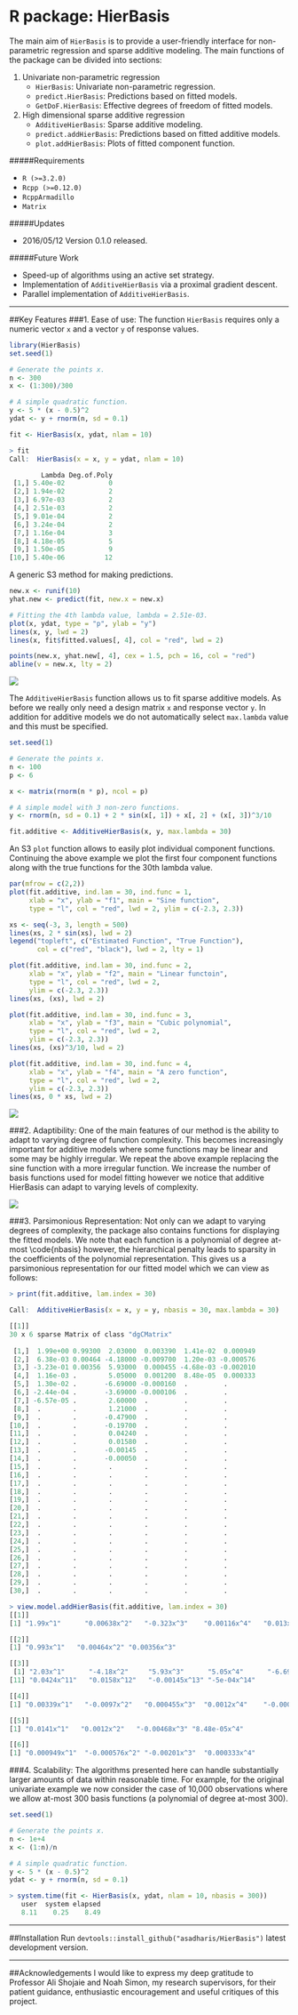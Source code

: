 # R package: HierBasis

The main aim of `HierBasis` is to provide a user-friendly interface for non-parametric regression and sparse additive modeling. The main functions of the package can be divided into sections:

1. Univariate non-parametric regression
      + `HierBasis`: Univariate non-parametric regression.
      + `predict.HierBasis`: Predictions based on fitted models.
      + `GetDoF.HierBasis`: Effective degrees of freedom of fitted models.
2. High dimensional sparse additive regression
      + `AdditiveHierBasis`: Sparse additive modeling.
      + `predict.addHierBasis`: Predictions based on fitted additive models.
      + `plot.addHierBasis`: Plots of fitted component function.

#####Requirements
- `R (>=3.2.0)`
- `Rcpp (>=0.12.0)`
- `RcppArmadillo`
- `Matrix`

#####Updates
- 2016/05/12 Version 0.1.0 released.

#####Future Work
- Speed-up of algorithms using an active set strategy.
- Implementation of `AdditiveHierBasis` via a proximal gradient descent.
- Parallel implementation of `AdditiveHierBasis`.


-------------------------------------------------------------------------

##Key Features
###1. Ease of use: 
The function `HierBasis` requires only a numeric vector `x` and a vector `y` of response values.

```R
library(HierBasis)
set.seed(1)

# Generate the points x.
n <- 300
x <- (1:300)/300

# A simple quadratic function.
y <- 5 * (x - 0.5)^2
ydat <- y + rnorm(n, sd = 0.1)

fit <- HierBasis(x, ydat, nlam = 10)

> fit
Call:  HierBasis(x = x, y = ydat, nlam = 10) 

        Lambda Deg.of.Poly
 [1,] 5.40e-02           0
 [2,] 1.94e-02           2
 [3,] 6.97e-03           2
 [4,] 2.51e-03           2
 [5,] 9.01e-04           2
 [6,] 3.24e-04           2
 [7,] 1.16e-04           3
 [8,] 4.18e-05           5
 [9,] 1.50e-05           9
[10,] 5.40e-06          12
```

A generic S3 method for making predictions.
```R
new.x <- runif(10)
yhat.new <- predict(fit, new.x = new.x)

# Fitting the 4th lambda value, lambda = 2.51e-03.
plot(x, ydat, type = "p", ylab = "y")
lines(x, y, lwd = 2)
lines(x, fit$fitted.values[, 4], col = "red", lwd = 2)

points(new.x, yhat.new[, 4], cex = 1.5, pch = 16, col = "red")
abline(v = new.x, lty = 2)
```

![](README-plot1.png)

The `AdditiveHierBasis` function allows us to fit sparse additive models. As before we really only need a design matrix `x` and response vector `y`. In addition for additive models we do not automatically select `max.lambda` value and this must be specified.

```R
set.seed(1)

# Generate the points x.
n <- 100
p <- 6

x <- matrix(rnorm(n * p), ncol = p)

# A simple model with 3 non-zero functions.
y <- rnorm(n, sd = 0.1) + 2 * sin(x[, 1]) + x[, 2] + (x[, 3])^3/10

fit.additive <- AdditiveHierBasis(x, y, max.lambda = 30)
```

An S3 `plot` function allows to easily plot individual component functions. Continuing the above example we plot the first four component functions along with the true functions for the 30th lambda value. 

```R
par(mfrow = c(2,2))
plot(fit.additive, ind.lam = 30, ind.func = 1,
     xlab = "x", ylab = "f1", main = "Sine function",
     type = "l", col = "red", lwd = 2, ylim = c(-2.3, 2.3))

xs <- seq(-3, 3, length = 500)
lines(xs, 2 * sin(xs), lwd = 2)
legend("topleft", c("Estimated Function", "True Function"),
       col = c("red", "black"), lwd = 2, lty = 1)

plot(fit.additive, ind.lam = 30, ind.func = 2,
     xlab = "x", ylab = "f2", main = "Linear functoin",
     type = "l", col = "red", lwd = 2,
     ylim = c(-2.3, 2.3))
lines(xs, (xs), lwd = 2)

plot(fit.additive, ind.lam = 30, ind.func = 3,
     xlab = "x", ylab = "f3", main = "Cubic polynomial",
     type = "l", col = "red", lwd = 2,
     ylim = c(-2.3, 2.3))
lines(xs, (xs)^3/10, lwd = 2)

plot(fit.additive, ind.lam = 30, ind.func = 4,
     xlab = "x", ylab = "f4", main = "A zero function",
     type = "l", col = "red", lwd = 2,
     ylim = c(-2.3, 2.3))
lines(xs, 0 * xs, lwd = 2)
```

![](README-plot2.png)

###2. Adaptibility:
One of the main features of our method is the ability to adapt to varying degree of function complexity. This becomes increasingly important for additive models where some functions may be linear and some may be highly irregular. We repeat the above example replacing the sine function with a more irregular function. We increase the number of basis functions used for model fitting however we notice that additive HierBasis can adapt to varying levels of complexity. 

![](README-plot3.png)

###3. Parsimonious Representation:
Not only can we adapt to varying degrees of complexity, the package also contains functions for displaying the fitted models. We note that each function is a polynomial of degree at-most \code{nbasis} however, the hierarchical penalty leads to sparsity in the coefficients of the polynomial representation. This gives us a parsimonious representation for our fitted model which we can view as follows:
```R
> print(fit.additive, lam.index = 30)

Call:  AdditiveHierBasis(x = x, y = y, nbasis = 30, max.lambda = 30) 

[[1]]
30 x 6 sparse Matrix of class "dgCMatrix"
                                                              
 [1,]  1.99e+00 0.99300  2.03000  0.003390  1.41e-02  0.000949
 [2,]  6.38e-03 0.00464 -4.18000 -0.009700  1.20e-03 -0.000576
 [3,] -3.23e-01 0.00356  5.93000  0.000455 -4.68e-03 -0.002010
 [4,]  1.16e-03 .        5.05000  0.001200  8.48e-05  0.000333
 [5,]  1.30e-02 .       -6.69000 -0.000160  .         .       
 [6,] -2.44e-04 .       -3.69000 -0.000106  .         .       
 [7,] -6.57e-05 .        2.60000  .         .         .       
 [8,]  .        .        1.21000  .         .         .       
 [9,]  .        .       -0.47900  .         .         .       
[10,]  .        .       -0.19700  .         .         .       
[11,]  .        .        0.04240  .         .         .       
[12,]  .        .        0.01580  .         .         .       
[13,]  .        .       -0.00145  .         .         .       
[14,]  .        .       -0.00050  .         .         .       
[15,]  .        .        .        .         .         .       
[16,]  .        .        .        .         .         .       
[17,]  .        .        .        .         .         .       
[18,]  .        .        .        .         .         .       
[19,]  .        .        .        .         .         .       
[20,]  .        .        .        .         .         .       
[21,]  .        .        .        .         .         .       
[22,]  .        .        .        .         .         .       
[23,]  .        .        .        .         .         .       
[24,]  .        .        .        .         .         .       
[25,]  .        .        .        .         .         .       
[26,]  .        .        .        .         .         .       
[27,]  .        .        .        .         .         .       
[28,]  .        .        .        .         .         .       
[29,]  .        .        .        .         .         .       
[30,]  .        .        .        .         .         .       

> view.model.addHierBasis(fit.additive, lam.index = 30)
[[1]]
[1] "1.99x^1"      "0.00638x^2"   "-0.323x^3"    "0.00116x^4"   "0.013x^5"     "-0.000244x^6" "-6.57e-05x^7"

[[2]]
[1] "0.993x^1"   "0.00464x^2" "0.00356x^3"

[[3]]
 [1] "2.03x^1"      "-4.18x^2"     "5.93x^3"      "5.05x^4"      "-6.69x^5"     "-3.69x^6"     "2.6x^7"       "1.21x^8"      "-0.479x^9"    "-0.197x^10"  
[11] "0.0424x^11"   "0.0158x^12"   "-0.00145x^13" "-5e-04x^14"  

[[4]]
[1] "0.00339x^1"   "-0.0097x^2"   "0.000455x^3"  "0.0012x^4"    "-0.00016x^5"  "-0.000106x^6"

[[5]]
[1] "0.0141x^1"   "0.0012x^2"   "-0.00468x^3" "8.48e-05x^4"

[[6]]
[1] "0.000949x^1"  "-0.000576x^2" "-0.00201x^3"  "0.000333x^4" 

```

###4. Scalability:
The algorithms presented here can handle substantially larger amounts of data within reasonable time. For example, for the original univariate example we now consider the case of 10,000 observations where we allow at-most 300 basis functions (a polynomial of degree at-most 300).
```R
set.seed(1)

# Generate the points x.
n <- 1e+4
x <- (1:n)/n

# A simple quadratic function.
y <- 5 * (x - 0.5)^2
ydat <- y + rnorm(n, sd = 0.1)

> system.time(fit <- HierBasis(x, ydat, nlam = 10, nbasis = 300))
   user  system elapsed 
   8.11    0.25    8.49 
```


-------------------------------------------------------------------------

##Installation
Run `devtools::install_github("asadharis/HierBasis")` latest development version.

-------------------------------------------------------------------------
##Acknowledgements 
I would like to express my deep gratitude to Professor Ali Shojaie and Noah Simon, my research supervisors, for their patient guidance, enthusiastic encouragement and useful critiques of this project.
